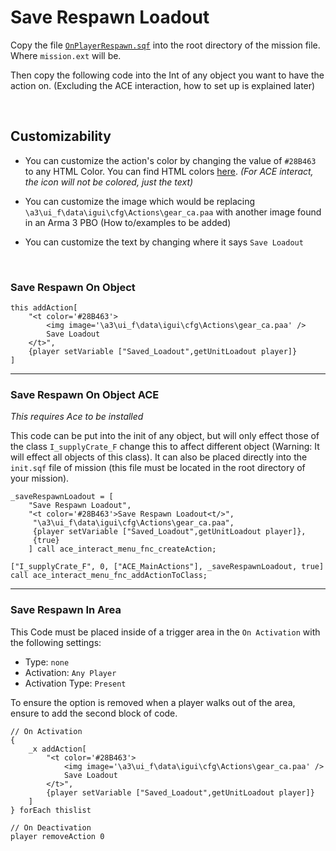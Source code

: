 
# Save Respawn Loadout

Copy the file [`OnPlayerRespawn.sqf`](./onPlayerRespawn.sqf) into the root directory of the mission file. Where `mission.ext` will be.

Then copy the following code into the Int of any object you want to have the action on. (Excluding the ACE interaction, how to set up is explained later)

<br/>

## Customizability

* You can customize the action's color by changing the value of `#28B463` to any HTML Color. You can find HTML colors [here](https://htmlcolorcodes.com). *(For ACE interact, the icon will not be colored, just the text)*

* You can customize the image which would be replacing `\a3\ui_f\data\igui\cfg\Actions\gear_ca.paa` with another image found in an Arma 3 PBO (How to/examples to be added)

* You can customize the text by changing where it says `Save Loadout`

<br/>

### Save Respawn On Object

``` sqf
this addAction[
    "<t color='#28B463'>
        <img image='\a3\ui_f\data\igui\cfg\Actions\gear_ca.paa' /> 
        Save Loadout
    </t>",
    {player setVariable ["Saved_Loadout",getUnitLoadout player]}
]
```

<hr/>

### Save Respawn On Object ACE 

*This requires Ace to be installed*

This code can be put into the init of any object, but will only effect those of the class `I_supplyCrate_F` change this to affect different object (Warning: It will effect all objects of this class). It can also be placed directly into the `init.sqf` file of mission (this file must be located in the root directory of your mission).

``` sqf
_saveRespawnLoadout = [
	"Save Respawn Loadout",
	"<t color='#28B463'>Save Respawn Loadout<t/>",
	 "\a3\ui_f\data\igui\cfg\Actions\gear_ca.paa",
	 {player setVariable ["Saved_Loadout",getUnitLoadout player]},
	 {true}
	] call ace_interact_menu_fnc_createAction;
	
["I_supplyCrate_F", 0, ["ACE_MainActions"], _saveRespawnLoadout, true] call ace_interact_menu_fnc_addActionToClass; 
```

<hr />

### Save Respawn In Area

This Code must be placed inside of a trigger area in the `On Activation` with the following settings:
- Type: `none`
- Activation: `Any Player`
- Activation Type: `Present`

To ensure the option is removed when a player walks out of the area, ensure to add the second block of code.

``` sqf
// On Activation
{
    _x addAction[
        "<t color='#28B463'>
            <img image='\a3\ui_f\data\igui\cfg\Actions\gear_ca.paa' /> 
            Save Loadout
        </t>",
        {player setVariable ["Saved_Loadout",getUnitLoadout player]}
    ]
} forEach thislist
```

``` sqf
// On Deactivation
player removeAction 0
```